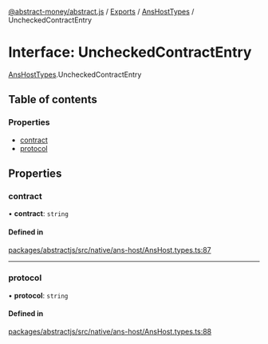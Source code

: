 [@abstract-money/abstract.js](../README.md) / [Exports](../modules.md) / [AnsHostTypes](../modules/AnsHostTypes.md) / UncheckedContractEntry

# Interface: UncheckedContractEntry

[AnsHostTypes](../modules/AnsHostTypes.md).UncheckedContractEntry

## Table of contents

### Properties

- [contract](AnsHostTypes.UncheckedContractEntry.md#contract)
- [protocol](AnsHostTypes.UncheckedContractEntry.md#protocol)

## Properties

### contract

• **contract**: `string`

#### Defined in

[packages/abstractjs/src/native/ans-host/AnsHost.types.ts:87](https://github.com/Abstract-OS/abstract.js/blob/c46b309/packages/abstractjs/src/native/ans-host/AnsHost.types.ts#L87)

___

### protocol

• **protocol**: `string`

#### Defined in

[packages/abstractjs/src/native/ans-host/AnsHost.types.ts:88](https://github.com/Abstract-OS/abstract.js/blob/c46b309/packages/abstractjs/src/native/ans-host/AnsHost.types.ts#L88)
